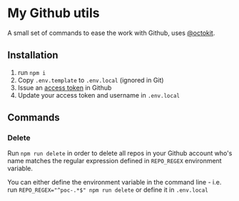 # My Github utils
A small set of commands to ease the work with Github, uses [@octokit](https://github.com/octokit).

## Installation
1. run `npm i`
2. Copy `.env.template` to `.env.local` (ignored in Git)
3. Issue an [access token](https://github.com/settings/tokens?type=beta) in Github
4. Update your access token and username in `.env.local`

## Commands
### Delete
Run `npm run delete` in order to delete all repos in your Github account who's name matches the regular expression defined in `REPO_REGEX` environment variable.

You can either define the environment variable in the command line - i.e. run `REPO_REGEX="^poc-.*$" npm run delete` or define it in `.env.local`
